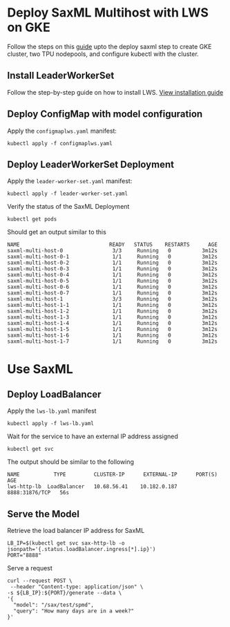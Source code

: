 # Deploy SaxML Multihost with LWS on GKE

Follow the steps on this [guide](https://cloud.google.com/kubernetes-engine/docs/tutorials/tpu-multihost-saxml#before-you-begin) upto the deploy saxml step
to create GKE cluster, two TPU nodepools, and configure kubectl with the cluster. 

## Install LeaderWorkerSet

Follow the step-by-step guide on how to install LWS. [View installation guide](https://github.com/kubernetes-sigs/lws/blob/main/docs/setup/install.md)


## Deploy ConfigMap with model configuration

Apply the `configmaplws.yaml` manifest:

```shell
kubectl apply -f configmaplws.yaml
```


## Deploy LeaderWorkerSet Deployment

Apply the `leader-worker-set.yaml` manifest:
```shell
kubectl apply -f leader-worker-set.yaml
```

Verify the status of the SaxML Deployment
```shell
kubectl get pods
```

Should get an output similar to this
```shell
NAME                             READY   STATUS    RESTARTS      AGE
saxml-multi-host-0                3/3     Running   0          3m12s
saxml-multi-host-0-1              1/1     Running   0          3m12s
saxml-multi-host-0-2              1/1     Running   0          3m12s
saxml-multi-host-0-3              1/1     Running   0          3m12s
saxml-multi-host-0-4              1/1     Running   0          3m12s
saxml-multi-host-0-5              1/1     Running   0          3m12s
saxml-multi-host-0-6              1/1     Running   0          3m12s
saxml-multi-host-0-7              1/1     Running   0          3m12s
saxml-multi-host-1                3/3     Running   0          3m12s
saxml-multi-host-1-1              1/1     Running   0          3m12s
saxml-multi-host-1-2              1/1     Running   0          3m12s
saxml-multi-host-1-3              1/1     Running   0          3m12s
saxml-multi-host-1-4              1/1     Running   0          3m12s
saxml-multi-host-1-5              1/1     Running   0          3m12s
saxml-multi-host-1-6              1/1     Running   0          3m12s
saxml-multi-host-1-7              1/1     Running   0          3m12s

```

# Use SaxML

## Deploy LoadBalancer

Apply the `lws-lb.yaml` manifest

```shell
kubectl apply -f lws-lb.yaml
```

Wait for the service to have an external IP address assigned

```shell
kubectl get svc
```

The output should be similar to the following
```shell
NAME           TYPE         CLUSTER-IP      EXTERNAL-IP      PORT(S)       AGE
lws-http-lb  LoadBalancer   10.68.56.41    10.182.0.187   8888:31876/TCP   56s

```

## Serve the Model

Retrieve the load balancer IP address for SaxML
```shell
LB_IP=$(kubectl get svc sax-http-lb -o jsonpath='{.status.loadBalancer.ingress[*].ip}')
PORT="8888"
```

Serve a request
```shell
curl --request POST \
 --header "Content-type: application/json" \
-s ${LB_IP}:${PORT}/generate --data \
'{
  "model": "/sax/test/spmd",
  "query": "How many days are in a week?"
}'
```